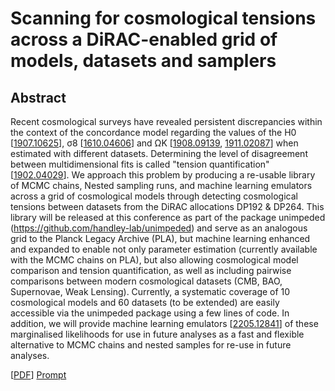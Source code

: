 # Scanning for cosmological tensions across a DiRAC-enabled grid of models, datasets and samplers

## Abstract

Recent cosmological surveys have revealed persistent discrepancies within the context of the concordance model regarding the values of the H0 [[1907.10625](https://arxiv.org/abs/1907.10625)], σ8 [[1610.04606](https://arxiv.org/abs/1610.04606)] and ΩK [[1908.09139](https://arxiv.org/abs/1908.09139), [1911.02087](https://arxiv.org/abs/1911.02087)] when estimated with different datasets. Determining the level of disagreement between multidimensional fits is called "tension quantification" [[1902.04029](https://arxiv.org/abs/1902.04029)]. We approach this problem by producing a re-usable library of MCMC chains, Nested sampling runs, and machine learning emulators across a grid of cosmological models through detecting cosmological tensions between datasets from the DiRAC allocations DP192 & DP264. This library will be released at this conference as part of the package unimpeded (https://github.com/handley-lab/unimpeded) and serve as an analogous grid to the Planck Legacy Archive (PLA), but machine learning enhanced and expanded to enable not only parameter estimation (currently available with the MCMC chains on PLA), but also allowing cosmological model comparison and tension quantification, as well as including pairwise comparisons between modern cosmological datasets (CMB, BAO, Supernovae, Weak Lensing). Currently, a systematic coverage of 10 cosmological models and 60 datasets (to be extended) are easily accessible via the unimpeded package using a few lines of code. In addition, we will provide machine learning emulators [[2205.12841](https://arxiv.org/abs/2205.12841)] of these marginalised likelihoods for use in future analyses as a fast and flexible alternative to MCMC chains and nested samples for re-use in future analyses.

[[PDF](https://github.com/williamjameshandley/talks/raw/cosmoverse_2025/will_handley_cosmoverse_2025.pdf)] 
[Prompt](https://github.com/williamjameshandley/talks/blob/cosmoverse_2025/prompt_materials/prompt-abbrv.md)
